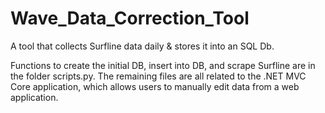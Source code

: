 # Wave_Data_Correction_Tool

A tool that collects Surfline data daily & stores it into an SQL Db. 

Functions to create the initial DB, insert into DB, and scrape Surfline are in the folder scripts.py. The remaining files are all related to the .NET MVC Core application, which allows users to manually edit data from a web application.
